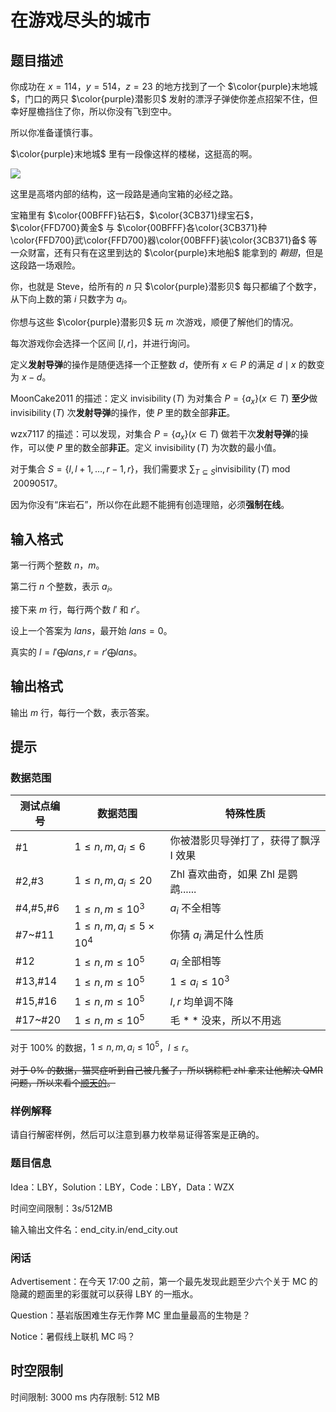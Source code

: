 # 在游戏尽头的城市

## 题目描述

你成功在 $x=114，y=514，z=23$ 的地方找到了一个 $\color{purple}末地城$，门口的两只 $\color{purple}潜影贝$ 发射的漂浮子弹使你差点招架不住，但幸好屋檐挡住了你，所以你没有飞到空中。

所以你准备谨慎行事。

$\color{purple}末地城$ 里有一段像这样的楼梯，这挺高的啊。

![](https://cdn.luogu.com.cn/upload/image_hosting/nxb9yfwm.png)

这里是高塔内部的结构，这一段路是通向宝箱的必经之路。

宝箱里有 $\color{00BFFF}钻石$，$\color{3CB371}绿宝石$，$\color{FFD700}黄金$ 与 $\color{00BFFF}各\color{3CB371}种\color{FFD700}武\color{FFD700}器\color{00BFFF}装\color{3CB371}备$ 等一众财富，还有只有在这里到达的 $\color{purple}末地船$ 能拿到的 $鞘翅$，但是这段路一场艰险。

你，也就是 Steve，给所有的 $n$ 只 $\color{purple}潜影贝$ 每只都编了个数字，从下向上数的第 $i$ 只数字为 $a_i$。

你想与这些 $\color{purple}潜影贝$ 玩 $m$ 次游戏，顺便了解他们的情况。

每次游戏你会选择一个区间 $[l,r]$，并进行询问。

定义**发射导弹**的操作是随便选择一个正整数 $d$，使所有 $x\in P$ 的满足 $d\mid x$ 的数变为 $x-d$。

MoonCake2011 的描述：定义 $\operatorname{invisibility}(T)$ 为对集合 $P=\{a_x\}(x\in T)$ **至少**做 $\operatorname{invisibility}(T)$ 次**发射导弹**的操作，使 $P$ 里的数全部**非正**。

wzx7117 的描述：可以发现，对集合 $P=\{a_x\}(x\in T)$ 做若干次**发射导弹**的操作，可以使 $P$ 里的数全部**非正**。定义 $\operatorname{invisibility}(T)$ 为次数的最小值。

对于集合 $S=\{l,l+1,\dots,r-1,r\}$，我们需要求 $\sum_{T\subseteq S} \operatorname{invisibility}(T)\bmod 20090517$。

因为你没有“床岩石”，所以你在此题不能拥有创造理赔，必须**强制在线**。

## 输入格式

第一行两个整数 $n$，$m$。

第二行 $n$ 个整数，表示 $a_i$。

接下来 $m$ 行，每行两个数 $l'$ 和 $r'$。

设上一个答案为 $lans$，最开始 $lans=0$。

真实的 $l=l'\bigoplus lans,r=r'\bigoplus lans$。

## 输出格式

输出 $m$ 行，每行一个数，表示答案。

## 提示

### 数据范围

|测试点编号|数据范围|特殊性质|
|---|---|---|
|#1|$1\le n,m,a_i\le 6$|你被潜影贝导弹打了，获得了飘浮 I 效果|
|#2,#3|$1\le n,m,a_i\le 20$|Zhl 喜欢曲奇，如果 Zhl 是鹦鹉......|
|#4,#5,#6|$1\le n,m\le 10^3$|$a_i$ 不全相等|
|#7~#11|$1\le n,m,a_i\le 5\times 10^4$|你猜 $a_i$ 满足什么性质|
|#12|$1\le n,m\le 10^5$|$a_i$ 全部相等|
|#13,#14|$1\le n,m\le 10^5$|$1\le a_i\le 10^3$|
|#15,#16|$1\le n,m\le 10^5$|$l,r$ 均单调不降|
|#17~#20|$1\le n,m\le 10^5$|毛 \* \* 没来，所以不用逃|

对于 $100\%$ 的数据，$1\le n,m,a_i\le 10^5$，$l\le r$。

~~对于 $0\%$ 的数据，猫冥症听到自己被几餐了，所以锅粽粑 zhl 拿来让他解决 QMR 问题，所以来看个[顺天的](https://zh.minecraft.wiki)。~~

### 样例解释

请自行解密样例，然后可以注意到暴力枚举易证得答案是正确的。

### 题目信息

Idea：LBY，Solution：LBY，Code：LBY，Data：WZX

时间空间限制：3s/512MB

输入输出文件名：end_city.in/end_city.out

### 闲话

Advertisement：在今天 17\:00 之前，第一个最先发现此题至少六个关于 MC 的隐藏的题面里的彩蛋就可以获得 LBY 的一瓶水。

Question：基岩版困难生存无作弊 MC 里血量最高的生物是？

Notice：暑假线上联机 MC 吗？

## 时空限制

时间限制: 3000 ms
内存限制: 512 MB
